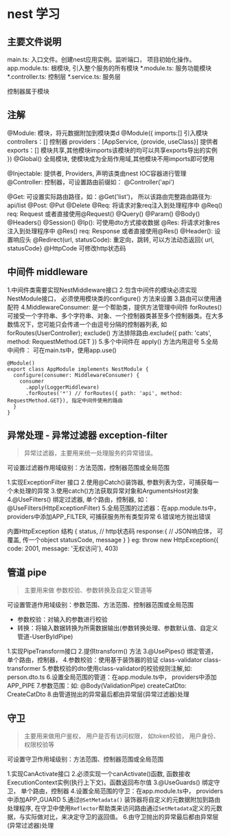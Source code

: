 # nest 学习

## 主要文件说明

main.ts: 入口文件。创建nest应用实例。监听端口， 项目初始化操作。
app.module.ts: 根模块, 引入整个服务的所有模块
*.module.ts: 服务功能模块
*.controller.ts: 控制层
*.service.ts: 服务层


控制器属于模块

## 注解

@Module: 模块，将元数据附加到模块类d
  @Module({
    imports:[] 引入模块
    controllers：[] 控制器
    providers：[AppService, {provide, useClass}] 提供者
    exports：[] 模块共享,其他模块imports该模块的均可以共享exports导出的实例
  })
  @Global() 全局模块, 使模块成为全局作用域,其他模块不用imports即可使用

@Injectable: 提供者, Providers,  声明该类由nest IOC容器进行管理
@Controller: 控制器，可设置路由前缀如： @Controller('api')


@Get: 可设置实际路由路径，如：@Get('list')， 所以该路由完整路由路径为: api/list
@Post: 
@Put
@Delete
@Req: 将请求对象req注入到处理程序中 @Req() req: Request 或者直接使用@Request()
@Query() @Param() @Body() @Headers() @Session() @Ip(): 可使用dto方式接收数据 
@Res: 将请求对象res注入到处理程序中 @Res() req: Response 或者直接使用@Res()
@Header(): 设置响应头
@Redirect(url, statusCode): 重定向，跳转, 可以方法动态返回{ url, statusCode}
@HttpCode 可修改http状态码

## 中间件 middleware

1.中间件类需要实现NestMiddleware接口
2.包含中间件的模块必须实现NestModule接口， 必须使用模块类的configure() 方法来设置
3.路由可以使用通配符
4.MiddlewareConsumer: 是一个帮助类，提供方法管理中间件
forRoutes() 可接受一个字符串、多个字符串、对象、一个控制器类甚至多个控制器类。在大多数情况下，您可能只会传递一个由逗号分隔的控制器列表, 如 forRoutes(UserController);
exclude() 方法排除路由.exclude({ path: 'cats', method: RequestMethod.GET })
5.多个中间件在 apply() 方法内用逗号
5.全局中间件： 可在main.ts中，使用app.use()

```
@Module()
export class AppModule implements NestModule {
  configure(consumer: MiddlewareConsumer) {
    consumer
      .apply(LoggerMiddleware)
      .forRoutes('*') // forRoutes({ path: 'api', method: RequestMethod.GET}), 指定中间件使用的路由
  }
}
```

## 异常处理 - 异常过滤器 exception-filter

> 异常过滤器，主要用来统一处理服务的异常错误。

可设置过滤器作用域级别：方法范围，控制器范围或全局范围

1.实现ExceptionFilter 接口
2.使用@Catch()装饰器, 参数列表为空，可捕获每一个未处理的异常
3.使用catch()方法获取异常对象和ArgumentsHost对象
4.@UseFilters() 绑定过滤器, 单个路由，控制器, 如：@UseFilters(HttpExceptionFilter)
5.全局范围的过滤器：在app.module.ts中， providers中添加APP_FILTER, 可捕获服务所有类型异常
6.错误地方抛出错误

内置HttpException 结构
{
  status, // http状态码
  response:{ // JSON响应体， 可覆盖, 传一个object
    statusCode,
    message
  }
}
eg: throw new HttpException({ code: 2001, message: '无权访问'}, 403)

## 管道 pipe

> 主要用来做 参数校验、参数转换及自定义管道等

可设置管道作用域级别：参数范围、方法范围、控制器范围或全局范围

* 参数校验：对输入的参数进行校验
* 转换：将输入数据转换为所需数据输出(参数转换处理、参数默认值、自定义管道-UserByIdPipe)

1.实现PipeTransform接口
2.提供transform() 方法
3.@UsePipes() 绑定管道， 单个路由，控制器，
4.参数校验：使用基于装饰器的验证 
  class-validator class-transformer
5.参数校验的dto使用class-validator的校验规则注解,如: person.dto.ts
6.设置全局范围的管道：在app.module.ts中， providers中添加APP_PIPE
7.参数范围：如: @Body(ValidationPipe) createCatDto: CreateCatDto
8.由管道抛出的异常最后都由异常层(异常过滤器)处理

## 守卫

> 主要用来做用户鉴权， 用户是否有访问权限， 如token校验， 用户身份、权限校验等

可设置守卫作用域级别：方法范围、控制器范围或全局范围

1.实现CanActivate接口
2.必须实现一个canActivate()函数, 函数接收ExecutionContext实例(执行上下文)。函数返回布尔值
3.@UseGuards() 绑定守卫， 单个路由，控制器
4.设置全局范围的守卫：在app.module.ts中， providers中添加APP_GUARD
5.通过`@SetMetadata()` 装饰器将自定义的元数据附加到路由处理程序, 在守卫中使用`Reflector`帮助类来访问路由通过`SetMetadata`定义的元数据，与实际做对比，来决定守卫的返回值。
6.由守卫抛出的异常最后都由异常层(异常过滤器)处理